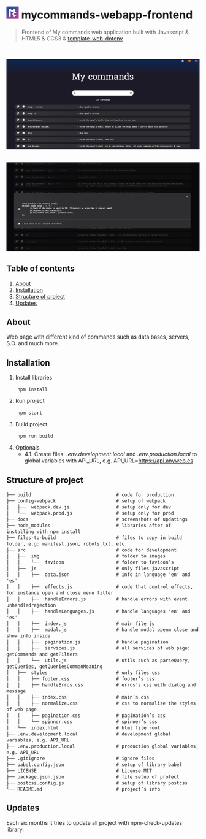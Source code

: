 # ![Logo](/docs/favicon-32x32.png) mycommands-webapp-frontend
> Frontend of My commands web application built with Javascript & HTML5 & CCS3 & [template-web-dotenv](https://github.com/bryantamayo1/template-web-dotenv)  

<br/>

![Home page](/docs/home_page..PNG) 
<br/>
<br/>

![Modal](/docs/modal..PNG) 

## Table of contents
1. [About](#about)
2. [Installation](#installation)
3. [Structure of project](#structure-of-project)
4. [Updates](#updates)

## About
Web page with different kind of commands such as data bases, servers, S.O. and much more.

## Installation
1. Install libraries
```
    npm install
```
2. Run project
```
    npm start
```
3. Build project
```
    npm run build
```
4. Optionals
    - 4.1. Create files: *.env.development.local* and *.env.production.local* to global variables with API_URL, e.g. API_URL=https://api.anyweb.es

## Structure of project

    ├── build                               # code for production
    ├── config-webpack                      # setup of webpack
    │   ├──  webpack.dev.js                 # setup only for dev
    │   └──  webpack.prod.js                # setup only for prod
    ├── docs                                # screenshots of updatings
    ├── node_modules                        # libraries after of installing with npm install
    ├── files-to-build                      # files to copy in build folder, e.g: manifest.json, robots.txt, etc
    ├── src                                 # code for development
    │   ├──  img                            # folder to images
    │   │    └──  favicon                   # folder to favicon’s
    │   ├──  js                             # only files javascript
    │   │    ├──  data.json                 # info in language 'en' and 'es'
    │   │    ├──  effects.js                # code that control effects, for instance open and close menu filter
    │   │    ├──  handleErrors.js           # handle errors with event unhandledrejection
    │   │    ├──  handleLanguages.js        # handle languages 'en' and 'es'
    │   │    ├──  index.js                  # main file js
    │   │    ├──  modal.js                  # handle modal openm close and show info inside
    │   │    ├──  pagination.js             # handle pagination
    │   │    ├──  services.js               # all services of web page: getCommands and getFilters
    │   │    └──  utils.js                  # utils such as parseQuery, getQueries, getQueriesCommanMeaning
    │   ├──  styles                         # only files css
    │   │    ├── footer.css                 # footer’s css
    │   │    ├── handleErros.css            # erros’s css with dialog and message
    │   │    ├── index.css                  # main’s css
    │   │    ├── normalize.css              # css to normalize the styles of web page
    │   │    ├── pagination.css             # pagination’s css
    │   │    └── spinner.css                # spinner’s css
    │   └──  index.html                     # html file root
    ├── .env.development.local              # development global variables, e.g. API_URL
    ├── .env.production.local               # production global variables, e.g. API_URL
    ├── .gitignore                          # ignore files
    ├── babel.config.json                   # setup of library babel
    ├── LICENSE                             # License MIT
    ├── package.json.json                   # file setup of profect
    ├── postcss.config.js                   # setup of library postcss
    └── README.md                           # project’s info

## Updates
Each six months it tries to update all project with npm-check-updates library.